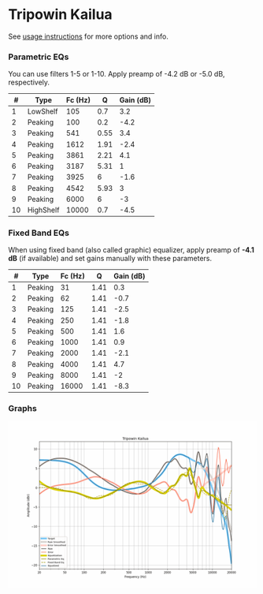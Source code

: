 # Tripowin Kailua
See [usage instructions](https://github.com/jaakkopasanen/AutoEq#usage) for more options and info.

### Parametric EQs
You can use filters 1-5 or 1-10. Apply preamp of -4.2 dB or -5.0 dB, respectively.

|   # | Type      |   Fc (Hz) |    Q |   Gain (dB) |
|-----|-----------|-----------|------|-------------|
|   1 | LowShelf  |       105 | 0.7  |         3.2 |
|   2 | Peaking   |       100 | 0.2  |        -4.2 |
|   3 | Peaking   |       541 | 0.55 |         3.4 |
|   4 | Peaking   |      1612 | 1.91 |        -2.4 |
|   5 | Peaking   |      3861 | 2.21 |         4.1 |
|   6 | Peaking   |      3187 | 5.31 |         1   |
|   7 | Peaking   |      3925 | 6    |        -1.6 |
|   8 | Peaking   |      4542 | 5.93 |         3   |
|   9 | Peaking   |      6000 | 6    |        -3   |
|  10 | HighShelf |     10000 | 0.7  |        -4.5 |

### Fixed Band EQs
When using fixed band (also called graphic) equalizer, apply preamp of **-4.1 dB** (if available) and set gains manually with these parameters.

|   # | Type    |   Fc (Hz) |    Q |   Gain (dB) |
|-----|---------|-----------|------|-------------|
|   1 | Peaking |        31 | 1.41 |         0.3 |
|   2 | Peaking |        62 | 1.41 |        -0.7 |
|   3 | Peaking |       125 | 1.41 |        -2.5 |
|   4 | Peaking |       250 | 1.41 |        -1.8 |
|   5 | Peaking |       500 | 1.41 |         1.6 |
|   6 | Peaking |      1000 | 1.41 |         0.9 |
|   7 | Peaking |      2000 | 1.41 |        -2.1 |
|   8 | Peaking |      4000 | 1.41 |         4.7 |
|   9 | Peaking |      8000 | 1.41 |        -2   |
|  10 | Peaking |     16000 | 1.41 |        -8.3 |

### Graphs
![](./Tripowin%20Kailua.png)
